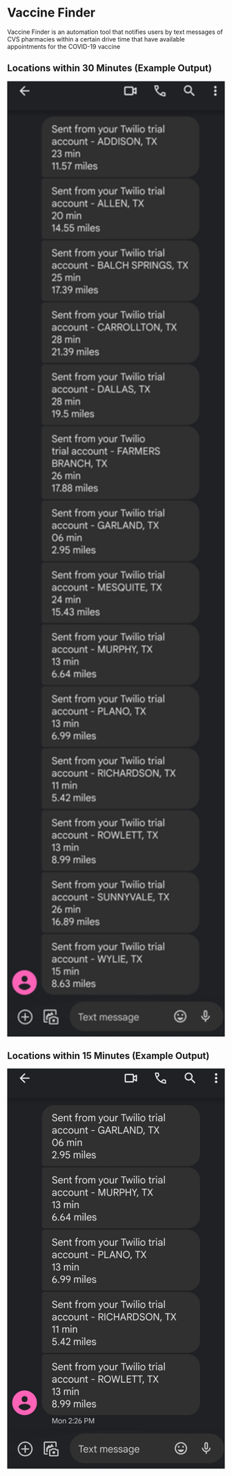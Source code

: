 # Vaccine Finder

Vaccine Finder is an automation tool that notifies users by text messages of CVS pharmacies within a certain drive time that have available appointments for the COVID-19 vaccine

## Locations within 30 Minutes (Example Output)

<img src="images/Locations within 30 Minutes.png" width=1000>

## Locations within 15 Minutes (Example Output)

<img src="images/Locations within 15 Minutes.png" width=1000>
